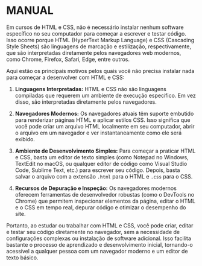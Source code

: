 # MANUAL
Em cursos de HTML e CSS, não é necessário instalar nenhum software específico no seu computador para começar a escrever e testar código. Isso ocorre porque HTML (HyperText Markup Language) e CSS (Cascading Style Sheets) são linguagens de marcação e estilização, respectivamente, que são interpretadas diretamente pelos navegadores web modernos, como Chrome, Firefox, Safari, Edge, entre outros.

Aqui estão os principais motivos pelos quais você não precisa instalar nada para começar a desenvolver com HTML e CSS:

1. **Linguagens Interpretadas:** HTML e CSS não são linguagens compiladas que requerem um ambiente de execução específico. Em vez disso, são interpretadas diretamente pelos navegadores.

2. **Navegadores Modernos:** Os navegadores atuais têm suporte embutido para renderizar páginas HTML e aplicar estilos CSS. Isso significa que você pode criar um arquivo HTML localmente em seu computador, abrir o arquivo em um navegador e ver instantaneamente como ele será exibido.

3. **Ambiente de Desenvolvimento Simples:** Para começar a praticar HTML e CSS, basta um editor de texto simples (como Notepad no Windows, TextEdit no macOS, ou qualquer editor de código como Visual Studio Code, Sublime Text, etc.) para escrever seu código. Depois, basta salvar o arquivo com a extensão `.html` para o HTML e `.css` para o CSS.

4. **Recursos de Depuração e Inspeção:** Os navegadores modernos oferecem ferramentas de desenvolvedor robustas (como o DevTools no Chrome) que permitem inspecionar elementos da página, editar o HTML e o CSS em tempo real, depurar código e otimizar o desempenho do site.

Portanto, ao estudar ou trabalhar com HTML e CSS, você pode criar, editar e testar seu código diretamente no navegador, sem a necessidade de configurações complexas ou instalação de software adicional. Isso facilita bastante o processo de aprendizado e desenvolvimento inicial, tornando-o acessível a qualquer pessoa com um navegador moderno e um editor de texto básico.